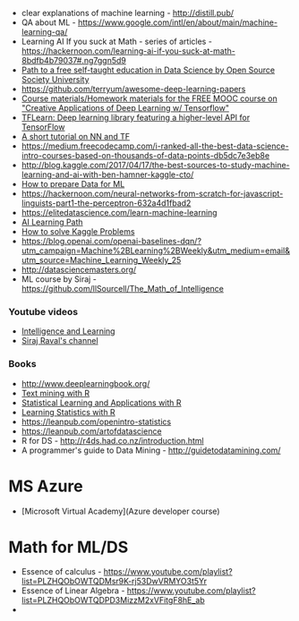 * clear explanations of machine learning - http://distill.pub/
* QA about ML - https://www.google.com/intl/en/about/main/machine-learning-qa/
* Learning AI If you suck at Math - series of articles - https://hackernoon.com/learning-ai-if-you-suck-at-math-8bdfb4b79037#.ng7ggn5d9
* [Path to a free self-taught education in Data Science by Open Source Society University](https://github.com/open-source-society/data-science)
* https://github.com/terryum/awesome-deep-learning-papers
* [Course materials/Homework materials for the FREE MOOC course on "Creative Applications of Deep Learning w/ Tensorflow" ](https://github.com/pkmital/CADL)
* [TFLearn: Deep learning library featuring a higher-level API for TensorFlow](https://github.com/tflearn/tflearn)
* [A short tutorial on NN and TF](https://medium.freecodecamp.com/big-picture-machine-learning-classifying-text-with-neural-networks-and-tensorflow-d94036ac2274)
* https://medium.freecodecamp.com/i-ranked-all-the-best-data-science-intro-courses-based-on-thousands-of-data-points-db5dc7e3eb8e
* http://blog.kaggle.com/2017/04/17/the-best-sources-to-study-machine-learning-and-ai-with-ben-hamner-kaggle-cto/
* [How to prepare Data for ML](http://machinelearningmastery.com/how-to-prepare-data-for-machine-learning/)
* https://hackernoon.com/neural-networks-from-scratch-for-javascript-linguists-part1-the-perceptron-632a4d1fbad2
* https://elitedatascience.com/learn-machine-learning
* [AI Learning Path](https://ivan-farkas.com/2017/05/27/ai-learning-path/?utm_campaign=Machine%2BLearning%2BWeekly&utm_medium=email&utm_source=Machine_Learning_Weekly_25)
* [How to solve Kaggle Problems](http://www.datasciencecentral.com/profiles/blogs/how-to-solve-the-new-1-million-kagge-problem?utm_campaign=Machine%2BLearning%2BWeekly&utm_medium=email&utm_source=Machine_Learning_Weekly_25)
* https://blog.openai.com/openai-baselines-dqn/?utm_campaign=Machine%2BLearning%2BWeekly&utm_medium=email&utm_source=Machine_Learning_Weekly_25
* http://datasciencemasters.org/
* ML course by Siraj - https://github.com/llSourcell/The_Math_of_Intelligence

### Youtube videos

* [Intelligence and Learning](https://www.youtube.com/watch?v=sPEEV8Xih20)
* [Siraj Raval's channel](https://www.youtube.com/channel/UCWN3xxRkmTPmbKwht9FuE5A/featured)


### Books

* http://www.deeplearningbook.org/
* [Text mining with R](http://tidytextmining.com/)
* [Statistical Learning and Applications with R](http://www-bcf.usc.edu/~gareth/ISL/)
* [Learning Statistics with R](https://health.adelaide.edu.au/psychology/ccs/teaching/lsr/)
* https://leanpub.com/openintro-statistics
* https://leanpub.com/artofdatascience
* R for DS - http://r4ds.had.co.nz/introduction.html
* A programmer's guide to Data Mining - http://guidetodatamining.com/

# MS Azure

* [Microsoft Virtual Academy](Azure developer course)

# Math for ML/DS

* Essence of calculus - https://www.youtube.com/playlist?list=PLZHQObOWTQDMsr9K-rj53DwVRMYO3t5Yr
* Essence of Linear Algebra - https://www.youtube.com/playlist?list=PLZHQObOWTQDPD3MizzM2xVFitgF8hE_ab
* 

